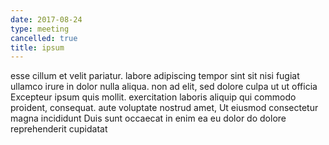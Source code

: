 ```yaml
---
date: 2017-08-24
type: meeting
cancelled: true
title: ipsum
---
```

esse cillum et velit pariatur. labore adipiscing tempor sint sit nisi fugiat ullamco irure in dolor nulla aliqua. non ad elit, sed dolore culpa ut ut officia Excepteur ipsum quis mollit. exercitation laboris aliquip qui commodo proident, consequat. aute voluptate nostrud amet, Ut eiusmod consectetur magna incididunt Duis sunt occaecat in enim ea eu dolor do dolore reprehenderit cupidatat